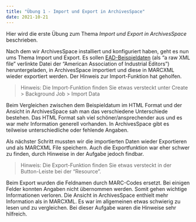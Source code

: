 ```yaml
---
title: "Übung 1 - Import und Export in ArchivesSpace"
date: 2021-10-21
---
```


Hier wird die erste Übung zum Thema *Import und Export in ArchivesSpace* beschrieben.

Nach dem wir ArchivesSpace installiert und konfiguriert haben, geht es nun ums Thema Import und Export. Es sollen [EAD-Beispieldaten](https://eadiva.com/sample-ead-files/) (als “a raw XML file” verlinkte Datei der “American Association of Industrial Editors”) heruntergeladen, in ArchivesSpace importiert und diese in MARCXML wieder exportiert werden. Der Hinweis zur Import-Funktion hat geholfen. 
>Hinweis: Die Import-Funktion finden Sie etwas versteckt unter Create > Background Job > Import Data

Beim Vergleichen zwischen dem Beispieldatum im HTML Format und der Ansicht in ArchivesSpace sah man das verschiedene Unterschiede bestehen. Das HTML Format sah viel schöner/ansprechender aus und es war mehr Information generell vorhanden. In ArchivesSpace gibt es teilweise unterschiedliche oder fehlende Angaben.

Als nächster Schritt mussten wir die importierten Daten wieder Exportieren und als MARCXML File speichern. Auch die Exportfunktion war eher schwer zu finden, durch Hinweise in der Aufgabe jedoch findbar.
>Hinweis: Die Export-Funktion finden Sie etwas versteckt in der Button-Leiste bei der “Resource”.

Beim Export wurden die Feldnamen durch MARC-Codes ersetzt. Bei einigen Felder konnten Angaben nicht übernommen werden. Somit gehen wichtige Informationen verloren. Die Ansicht in ArchivesSpace enthielt mehr Information als in MARCXML. Es war im allgemeinen etwas schwierig zu lesen und zu vergleichen. Bei dieser Aufgabe waren die Hinweise sehr hilfreich.
